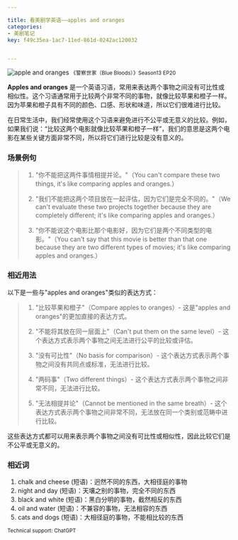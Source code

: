 ```yaml
---

title: 看美剧学英语——apples and oranges
categories:
- 美剧笔记
key: f49c35ea-1ac7-11ed-861d-0242ac120032


---
```




![apple and oranges](https://icdb-images.oss-cn-hangzhou.aliyuncs.com/news/2023/06/18/SCR-20230618-mqyf.jpeg)
<small>《警察世家（Blue Bloods）》Season13 EP20</small>

**Apples and oranges** 是一个英语习语，常用来表达两个事物之间没有可比性或相似性。这个习语通常用于比较两个非常不同的事物，就像比较苹果和橙子一样。因为苹果和橙子具有不同的颜色、口感、形状和味道，所以它们很难进行比较。

在日常生活中，我们经常使用这个习语来避免进行不公平或无意义的比较。例如，如果我们说：“比较这两个电影就像比较苹果和橙子一样”，我们的意思是这两个电影在某些关键方面非常不同，所以将它们进行比较是没有意义的。

### 场景例句

> 1. "你不能把这两件事情相提并论。"（You can't compare these two things, it's like comparing apples and oranges.）
> 
> 2. "我们不能把这两个项目放在一起评估，因为它们是完全不同的。"（We can't evaluate these two projects together because they are completely different; it's like comparing apples and oranges.）
> 
> 3. "你不能说这个电影比那个电影好，因为它们是两个不同类型的电影。"（You can't say that this movie is better than that one because they are two different types of movies; it's like comparing apples and oranges.）

### 相近用法

以下是一些与"apples and oranges"类似的表达方式：

> 1. "比较苹果和橙子"（Compare apples to oranges）- 这是"apples and oranges"的更加直接的表达方式。
> 
> 2. "不能将其放在同一层面上"（Can't put them on the same level）- 这个表达方式表示两个事物之间无法进行公平的比较或评估。
> 
> 3. "没有可比性"（No basis for comparison）- 这个表达方式表示两个事物之间没有共同点或标准，无法进行比较。
> 
> 4. "两码事"（Two different things）- 这个表达方式表示两个事物之间非常不同，无法进行比较。
> 
> 5. "无法相提并论"（Cannot be mentioned in the same breath）- 这个表达方式表示两个事物之间非常不同，无法放在同一个类别或范畴中进行比较。

这些表达方式都可以用来表示两个事物之间没有可比性或相似性，因此比较它们是不公平或无意义的。

### 相近词
1. chalk and cheese (短语)：迥然不同的东西，大相径庭的事物  
2. night and day (短语)：天壤之别的事物，完全不同的东西  
3. black and white (短语)：黑白分明的事物，截然相反的东西  
4. oil and water (短语)：不兼容的事物，无法相容的东西  
5. cats and dogs (短语)：大相径庭的事物，不能相比较的东西

<small>Technical support: ChatGPT</small>
